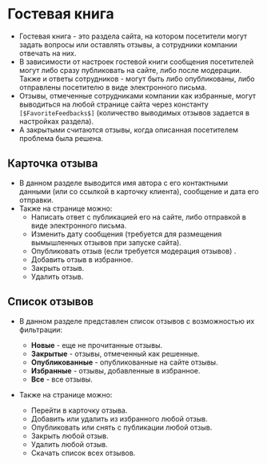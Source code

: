 # Гостевая книга
* Гостевая книга - это раздела сайта, на котором посетители могут задать вопросы или оставлять отзывы, а сотрудники компании отвечать на них. 
* В зависимости от настроек гостевой книги сообщения посетителей могут либо сразу публиковать на сайте, либо после модерации. Также и ответы сотрудников - могут быть либо опубликованы, либо отправлены посетителю в виде электронного письма.
* Отзывы, отмеченные сотрудниками компании как избранные, могут выводиться на любой странице сайта через константу `[$FavoriteFeedbacks$]` (количество выводимых отзывов задается в настройках раздела). 
* А закрытыми считаются отзывы, когда описанная посетителем проблема была решена.

## Карточка отзыва
* В данном разделе выводится имя автора с его контактными данными (или со ссылкой в карточку клиента), сообщение и дата его отправки.
* Также на странице можно:
    + Написать ответ с публикацией его на сайте, либо отправкой в виде электронного письма.
    + Изменить дату сообщения (требуется для размещения вымышленных отзывов при запуске сайта).
    + Опубликовать отзыв (если требуется модерация отзывов) .
    + Добавить отзыв в избранное.
    + Закрыть отзыв.
    + Удалить отзыв.

## Список отзывов
* В данном разделе представлен список отзывов с возможностью их фильтрации:
    + **Новые** - еще не прочитанные отзывы.
    + **Закрытые** - отзывы, отмеченный как решенные.
    + **Опубликованные** - опубликованные на сайте отзывы.
    + **Избранные** - отзывы, добавленные в избранное.
    + **Все** - все отзывы.

* Также на странице можно:
    + Перейти в карточку отзыва.
    + Добавить или удалить из избранного любой отзыв.
    + Опубликовать или снять с публикации любой отзыв.
    + Закрыть любой отзыв.
    + Удалить любой отзыв.
    + Скачать список всех отзывов.

